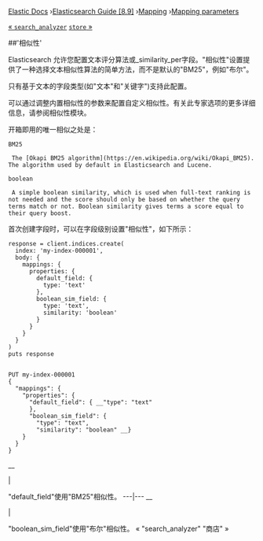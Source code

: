 

[Elastic Docs](/guide/) ›[Elasticsearch Guide [8.9]](index.md)
›[Mapping](mapping.md) ›[Mapping parameters](mapping-params.md)

[« `search_analyzer`](search-analyzer.md) [`store` »](mapping-store.md)

##'相似性'

Elasticsearch 允许您配置文本评分算法或_similarity_per字段。"相似性"设置提供了一种选择文本相似性算法的简单方法，而不是默认的"BM25"，例如"布尔"。

只有基于文本的字段类型(如"文本"和"关键字")支持此配置。

可以通过调整内置相似性的参数来配置自定义相似性。有关此专家选项的更多详细信息，请参阅相似性模块。

开箱即用的唯一相似之处是：

`BM25`

     The [Okapi BM25 algorithm](https://en.wikipedia.org/wiki/Okapi_BM25). The algorithm used by default in Elasticsearch and Lucene. 
`boolean`

     A simple boolean similarity, which is used when full-text ranking is not needed and the score should only be based on whether the query terms match or not. Boolean similarity gives terms a score equal to their query boost. 

首次创建字段时，可以在字段级别设置"相似性"，如下所示：

    
    
    response = client.indices.create(
      index: 'my-index-000001',
      body: {
        mappings: {
          properties: {
            default_field: {
              type: 'text'
            },
            boolean_sim_field: {
              type: 'text',
              similarity: 'boolean'
            }
          }
        }
      }
    )
    puts response
    
    
    PUT my-index-000001
    {
      "mappings": {
        "properties": {
          "default_field": { __"type": "text"
          },
          "boolean_sim_field": {
            "type": "text",
            "similarity": "boolean" __}
        }
      }
    }

__

|

"default_field"使用"BM25"相似性。   ---|---    __

|

"boolean_sim_field"使用"布尔"相似性。   « "search_analyzer" "商店" »